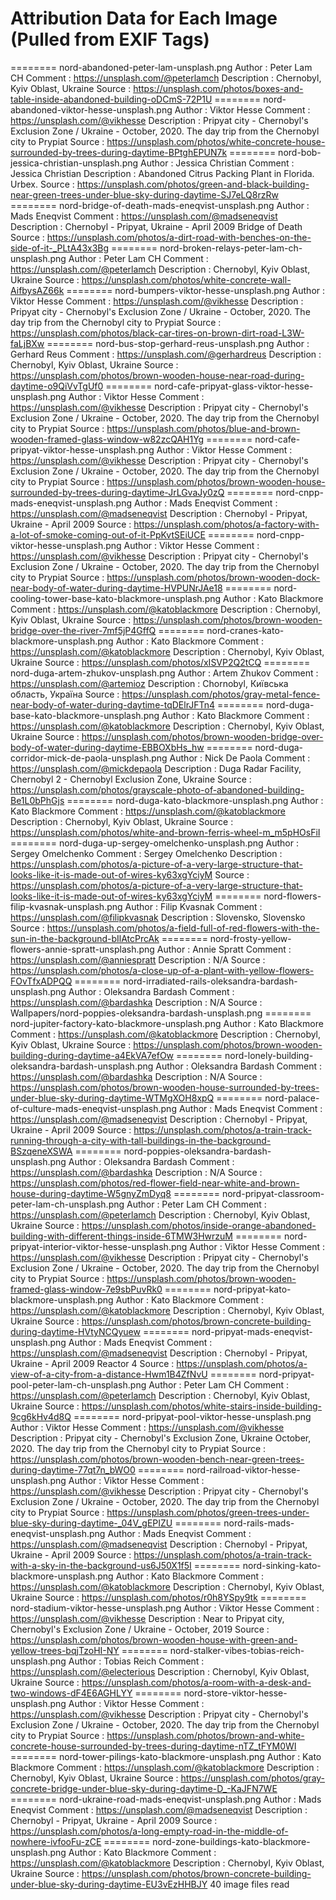 # Attribution Data for Each Image (Pulled from EXIF Tags)
======== nord-abandoned-peter-lam-unsplash.png
Author                          : Peter Lam CH
Comment                         : https://unsplash.com/@peterlamch
Description                     : Chernobyl, Kyiv Oblast, Ukraine
Source                          : https://unsplash.com/photos/boxes-and-table-inside-abandoned-building-oDCmS-72P1U
======== nord-abandoned-viktor-hesse-unsplash.png
Author                          : Viktor Hesse
Comment                         : https://unsplash.com/@vikhesse
Description                     : Pripyat city - Chernobyl's Exclusion Zone / Ukraine - October, 2020. The day trip from the Chernobyl city to Prypiat
Source                          : https://unsplash.com/photos/white-concrete-house-surrounded-by-trees-during-daytime-BPtghEPUN7k
======== nord-bob-jessica-christian-unsplash.png
Author                          : Jessica Christian
Comment                         : Jessica Christian
Description                     : Abandoned Citrus Packing Plant in Florida. Urbex.
Source                          : https://unsplash.com/photos/green-and-black-building-near-green-trees-under-blue-sky-during-daytime-SJ7eLQ8rzRw
======== nord-bridge-of-death-mads-eneqvist-unsplash.png
Author                          : Mads Eneqvist
Comment                         : https://unsplash.com/@madseneqvist
Description                     : Chernobyl - Pripyat, Ukraine - April 2009 Bridge of Death
Source                          : https://unsplash.com/photos/a-dirt-road-with-benches-on-the-side-of-it-_PLtA43x3Bg
======== nord-broken-relays-peter-lam-ch-unsplash.png
Author                          : Peter Lam CH
Comment                         : https://unsplash.com/@peterlamch
Description                     : Chernobyl, Kyiv Oblast, Ukraine
Source                          : https://unsplash.com/photos/white-concrete-wall-AifbysAZ66k
======== nord-bumpers-viktor-hesse-unsplash.png
Author                          : Viktor Hesse
Comment                         : https://unsplash.com/@vikhesse
Description                     : Pripyat city - Chernobyl's Exclusion Zone / Ukraine - October, 2020. The day trip from the Chernobyl city to Prypiat
Source                          : https://unsplash.com/photos/black-car-tires-on-brown-dirt-road-L3W-faLjBXw
======== nord-bus-stop-gerhard-reus-unsplash.png
Author                          : Gerhard Reus
Comment                         : https://unsplash.com/@gerhardreus
Description                     : Chernobyl, Kyiv Oblast, Ukraine
Source                          : https://unsplash.com/photos/brown-wooden-house-near-road-during-daytime-o9QiVvTgUf0
======== nord-cafe-pripyat-glass-viktor-hesse-unsplash.png
Author                          : Viktor Hesse
Comment                         : https://unsplash.com/@vikhesse
Description                     : Pripyat city - Chernobyl's Exclusion Zone / Ukraine - October, 2020. The day trip from the Chernobyl city to Prypiat
Source                          : https://unsplash.com/photos/blue-and-brown-wooden-framed-glass-window-w82zcQAH1Yg
======== nord-cafe-pripyat-viktor-hesse-unsplash.png
Author                          : Viktor Hesse
Comment                         : https://unsplash.com/@vikhesse
Description                     : Pripyat city - Chernobyl's Exclusion Zone / Ukraine - October, 2020. The day trip from the Chernobyl city to Prypiat
Source                          : https://unsplash.com/photos/brown-wooden-house-surrounded-by-trees-during-daytime-JrLGvaJy0zQ
======== nord-cnpp-mads-eneqvist-unsplash.png
Author                          : Mads Eneqvist
Comment                         : https://unsplash.com/@madseneqvist
Description                     : Chernobyl - Pripyat, Ukraine - April 2009
Source                          : https://unsplash.com/photos/a-factory-with-a-lot-of-smoke-coming-out-of-it-PpKvtSEiUCE
======== nord-cnpp-viktor-hesse-unsplash.png
Author                          : Viktor Hesse
Comment                         : https://unsplash.com/@vikhesse
Description                     : Pripyat city - Chernobyl's Exclusion Zone / Ukraine - October, 2020. The day trip from the Chernobyl city to Prypiat
Source                          : https://unsplash.com/photos/brown-wooden-dock-near-body-of-water-during-daytime-HVPUNrJAe18
======== nord-cooling-tower-base-kato-blackmore-unsplash.png
Author                          : Kato Blackmore
Comment                         : https://unsplash.com/@katoblackmore
Description                     : Chernobyl, Kyiv Oblast, Ukraine
Source                          : https://unsplash.com/photos/brown-wooden-bridge-over-the-river-7mf5jP4GffQ
======== nord-cranes-kato-blackmore-unsplash.png
Author                          : Kato Blackmore
Comment                         : https://unsplash.com/@katoblackmore
Description                     : Chernobyl, Kyiv Oblast, Ukraine
Source                          : https://unsplash.com/photos/xISVP2Q2tCQ
======== nord-duga-artem-zhukov-unsplash.png
Author                          : Artem Zhukov
Comment                         : https://unsplash.com/@artemioz
Description                     : Chornobyl, Київська область, Україна
Source                          : https://unsplash.com/photos/gray-metal-fence-near-body-of-water-during-daytime-tqDElrJFTn4
======== nord-duga-base-kato-blackmore-unsplash.png
Author                          : Kato Blackmore
Comment                         : https://unsplash.com/@katoblackmore
Description                     : Chernobyl, Kyiv Oblast, Ukraine
Source                          : https://unsplash.com/photos/brown-wooden-bridge-over-body-of-water-during-daytime-EBBOXbHs_hw
======== nord-duga-corridor-mick-de-paola-unsplash.png
Author                          : Nick De Paola
Comment                         : https://unsplash.com/@mickdepaola
Description                     : Duga Radar Facility, Chernobyl 2 - Chernobyl Exclusion Zone, Ukraine
Source                          : https://unsplash.com/photos/grayscale-photo-of-abandoned-building-Be1L0bPhGjs
======== nord-duga-kato-blackmore-unsplash.png
Author                          : Kato Blackmore
Comment                         : https://unsplash.com/@katoblackmore
Description                     : Chernobyl, Kyiv Oblast, Ukraine
Source                          : https://unsplash.com/photos/white-and-brown-ferris-wheel-m_m5pHOsFiI
======== nord-duga-up-sergey-omelchenko-unsplash.png
Author                          : Sergey Omelchenko
Comment                         : Sergey Omelchenko
Description                     : https://unsplash.com/photos/a-picture-of-a-very-large-structure-that-looks-like-it-is-made-out-of-wires-ky63xgYciyM
Source                          : https://unsplash.com/photos/a-picture-of-a-very-large-structure-that-looks-like-it-is-made-out-of-wires-ky63xgYciyM
======== nord-flowers-filip-kvasnak-unsplash.png
Author                          : Filip Kvasnak
Comment                         : https://unsplash.com/@filipkvasnak
Description                     : Slovensko, Slovensko
Source                          : https://unsplash.com/photos/a-field-full-of-red-flowers-with-the-sun-in-the-background-bIlAtcPrcAk
======== nord-frosty-yellow-flowers-annie-spratt-unsplash.png
Author                          : Annie Spratt
Comment                         : https://unsplash.com/@anniespratt
Description                     : N/A
Source                          : https://unsplash.com/photos/a-close-up-of-a-plant-with-yellow-flowers-FOvTfxADPQQ
======== nord-irradiated-rails-oleksandra-bardash-unsplash.png
Author                          : Oleksandra Bardash
Comment                         : https://unsplash.com/@bardashka
Description                     : N/A
Source                          : Wallpapers/nord-poppies-oleksandra-bardash-unsplash.png
======== nord-jupiter-factory-kato-blackmore-unsplash.png
Author                          : Kato Blackmore
Comment                         : https://unsplash.com/@katoblackmore
Description                     : Chernobyl, Kyiv Oblast, Ukraine
Source                          : https://unsplash.com/photos/brown-wooden-building-during-daytime-a4EkVA7efOw
======== nord-lonely-building-oleksandra-bardash-unsplash.png
Author                          : Oleksandra Bardash
Comment                         : https://unsplash.com/@bardashka
Description                     : N/A
Source                          : https://unsplash.com/photos/brown-wooden-house-surrounded-by-trees-under-blue-sky-during-daytime-WTMgXOH8xpQ
======== nord-palace-of-culture-mads-eneqvist-unsplash.png
Author                          : Mads Eneqvist
Comment                         : https://unsplash.com/@madseneqvist
Description                     : Chernobyl - Pripyat, Ukraine - April 2009
Source                          : https://unsplash.com/photos/a-train-track-running-through-a-city-with-tall-buildings-in-the-background-BSzqeneXSWA
======== nord-poppies-oleksandra-bardash-unsplash.png
Author                          : Oleksandra Bardash
Comment                         : https://unsplash.com/@bardashka
Description                     : N/A
Source                          : https://unsplash.com/photos/red-flower-field-near-white-and-brown-house-during-daytime-W5gnyZmDyq8
======== nord-pripyat-classroom-peter-lam-ch-unsplash.png
Author                          : Peter Lam CH
Comment                         : https://unsplash.com/@peterlamch
Description                     : Chernobyl, Kyiv Oblast, Ukraine
Source                          : https://unsplash.com/photos/inside-orange-abandoned-building-with-different-things-inside-6TMW3HwrzuM
======== nord-pripyat-interior-viktor-hesse-unsplash.png
Author                          : Viktor Hesse
Comment                         : https://unsplash.com/@vikhesse
Description                     : Pripyat city - Chernobyl's Exclusion Zone / Ukraine - October, 2020. The day trip from the Chernobyl city to Prypiat
Source                          : https://unsplash.com/photos/brown-wooden-framed-glass-window-7e9sbPuvRk0
======== nord-pripyat-kato-blackmore-unsplash.png
Author                          : Kato Blackmore
Comment                         : https://unsplash.com/@katoblackmore
Description                     : Chernobyl, Kyiv Oblast, Ukraine
Source                          : https://unsplash.com/photos/brown-concrete-building-during-daytime-HVtyNCQyuew
======== nord-pripyat-mads-eneqvist-unsplash.png
Author                          : Mads Eneqvist
Comment                         : https://unsplash.com/@madseneqvist
Description                     : Chernobyl - Pripyat, Ukraine - April 2009 Reactor 4
Source                          : https://unsplash.com/photos/a-view-of-a-city-from-a-distance-Hwm1B4ZfNvU
======== nord-pripyat-pool-peter-lam-ch-unsplash.png
Author                          : Peter Lam CH
Comment                         : https://unsplash.com/@peterlamch
Description                     : Chernobyl, Kyiv Oblast, Ukraine
Source                          : https://unsplash.com/photos/white-stairs-inside-building-9cg6kHv4d8Q
======== nord-pripyat-pool-viktor-hesse-unsplash.png
Author                          : Viktor Hesse
Comment                         : https://unsplash.com/@vikhesse
Description                     : Pripyat city - Chernobyl's Exclusion Zone, Ukraine October, 2020. The day trip from the Chernobyl city to Prypiat
Source                          : https://unsplash.com/photos/brown-wooden-bench-near-green-trees-during-daytime-77qt7n_bWO0
======== nord-railroad-viktor-hesse-unsplash.png
Author                          : Viktor Hesse
Comment                         : https://unsplash.com/@vikhesse
Description                     : Pripyat city - Chernobyl's Exclusion Zone / Ukraine - October, 2020. The day trip from the Chernobyl city to Prypiat
Source                          : https://unsplash.com/photos/green-trees-under-blue-sky-during-daytime-_04V_gEPIZU
======== nord-rails-mads-eneqvist-unsplash.png
Author                          : Mads Eneqvist
Comment                         : https://unsplash.com/@madseneqvist
Description                     : Chernobyl - Pripyat, Ukraine - April 2009
Source                          : https://unsplash.com/photos/a-train-track-with-a-sky-in-the-background-us6J50X1f5I
======== nord-sinking-kato-blackmore-unsplash.png
Author                          : Kato Blackmore
Comment                         : https://unsplash.com/@katoblackmore
Description                     : Chernobyl, Kyiv Oblast, Ukraine
Source                          : https://unsplash.com/photos/r0h8YSpy9tk
======== nord-stadium-viktor-hesse-unsplash.png
Author                          : Viktor Hesse
Comment                         : https://unsplash.com/@vikhesse
Description                     : Near to Pripyat city, Chernobyl's Exclusion Zone / Ukraine - October, 2019
Source                          : https://unsplash.com/photos/brown-wooden-house-with-green-and-yellow-trees-bqjTzoHI-NY
======== nord-stalker-vibes-tobias-reich-unsplash.png
Author                          : Tobias Reich
Comment                         : https://unsplash.com/@electerious
Description                     : Chernobyl, Kyiv Oblast, Ukraine
Source                          : https://unsplash.com/photos/a-room-with-a-desk-and-two-windows-dF4E6AGHLYY
======== nord-store-viktor-hesse-unsplash.png
Author                          : Viktor Hesse
Comment                         : https://unsplash.com/@vikhesse
Description                     : Pripyat city - Chernobyl's Exclusion Zone / Ukraine - October, 2020. The day trip from the Chernobyl city to Prypiat
Source                          : https://unsplash.com/photos/brown-and-white-concrete-house-surrounded-by-trees-during-daytime-nTZ_tFYM0WI
======== nord-tower-pilings-kato-blackmore-unsplash.png
Author                          : Kato Blackmore
Comment                         : https://unsplash.com/@katoblackmore
Description                     : Chernobyl, Kyiv Oblast, Ukraine
Source                          : https://unsplash.com/photos/gray-concrete-bridge-under-blue-sky-during-daytime-D_-KaJFN7WE
======== nord-ukraine-road-mads-eneqvist-unsplash.png
Author                          : Mads Eneqvist
Comment                         : https://unsplash.com/@madseneqvist
Description                     : Chernobyl - Pripyat, Ukraine - April 2009
Source                          : https://unsplash.com/photos/a-long-empty-road-in-the-middle-of-nowhere-ivfooFu-zCE
======== nord-zone-buildings-kato-blackmore-unsplash.png
Author                          : Kato Blackmore
Comment                         : https://unsplash.com/@katoblackmore
Description                     : Chernobyl, Kyiv Oblast, Ukraine
Source                          : https://unsplash.com/photos/brown-concrete-building-under-blue-sky-during-daytime-EU3vEzHHBJY
   40 image files read
